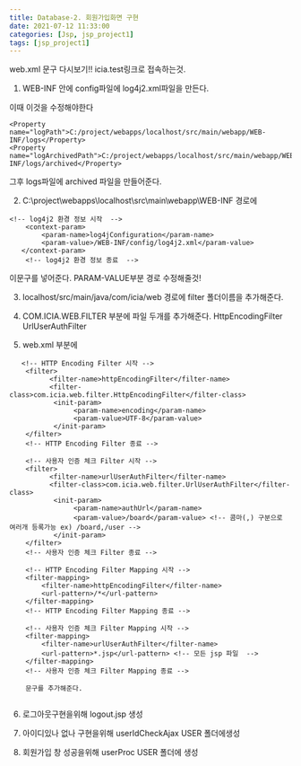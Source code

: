 ```yaml
---
title: Database-2. 회원가입화면 구현
date: 2021-07-12 11:33:00
categories: [Jsp, jsp_project1]
tags: [jsp_project1]
---
```



web.xml 문구 다시보기!!
icia.test링크로 접속하는것.


1. WEB-INF 안에 config파일에 log4j2.xml파일을 만든다.

이때  이것을 수정해야한다
```
<Property name="logPath">C:/project/webapps/localhost/src/main/webapp/WEB-INF/logs</Property>
<Property name="logArchivedPath">C:/project/webapps/localhost/src/main/webapp/WEB-INF/logs/archived</Property>
```
        
그후 logs파일에 archived 파일을 만들어준다.   
 


2. C:\project\webapps\localhost\src\main\webapp\WEB-INF 경로에

```
<!-- log4j2 환경 정보 시작  -->
	<context-param>
        <param-name>log4jConfiguration</param-name>
        <param-value>/WEB-INF/config/log4j2.xml</param-value>   
   </context-param>   
	<!-- log4j2 환경 정보 종료  --> 
```
  
 이문구를 넣어준다.
 PARAM-VALUE부분 경로 수정해줄것!
  

3. localhost/src/main/java/com/icia/web 경로에   filter 폴더이름을 추가해준다.


4. COM.ICIA.WEB.FILTER 부분에 파일 두개를 추가해준다.
HttpEncodingFilter
UrlUserAuthFilter



5. web.xml 부분에
```
   <!-- HTTP Encoding Filter 시작 -->
    <filter>
          <filter-name>httpEncodingFilter</filter-name>
          <filter-class>com.icia.web.filter.HttpEncodingFilter</filter-class>            
           <init-param>
                <param-name>encoding</param-name>
                <param-value>UTF-8</param-value>
           </init-param>
    </filter>
    <!-- HTTP Encoding Filter 종료 -->
    
    <!-- 사용자 인증 체크 Filter 시작 -->
    <filter>
          <filter-name>urlUserAuthFilter</filter-name>
          <filter-class>com.icia.web.filter.UrlUserAuthFilter</filter-class>            
           <init-param>
                <param-name>authUrl</param-name>
                <param-value>/board</param-value> <!-- 콤마(,) 구분으로 여러개 등록가능 ex) /board,/user -->
           </init-param>
    </filter>
    <!-- 사용자 인증 체크 Filter 종료 -->
    
    <!-- HTTP Encoding Filter Mapping 시작 --> 
    <filter-mapping>
        <filter-name>httpEncodingFilter</filter-name>
        <url-pattern>/*</url-pattern>
    </filter-mapping>
    <!-- HTTP Encoding Filter Mapping 종료 --> 
    
    <!-- 사용자 인증 체크 Filter Mapping 시작 -->
    <filter-mapping>
        <filter-name>urlUserAuthFilter</filter-name>
        <url-pattern>*.jsp</url-pattern> <!-- 모든 jsp 파일  -->
    </filter-mapping>
    <!-- 사용자 인증 체크 Filter Mapping 종료 -->
    
    문구를 추가해준다.
    
```    
 6. 로그아웃구현을위해 logout.jsp 생성
 
 7. 아이디있나 없나 구현을위해 userIdCheckAjax  USER 폴더에생성

8. 회원가입 창 성공을위해 userProc USER 폴더에 생성
